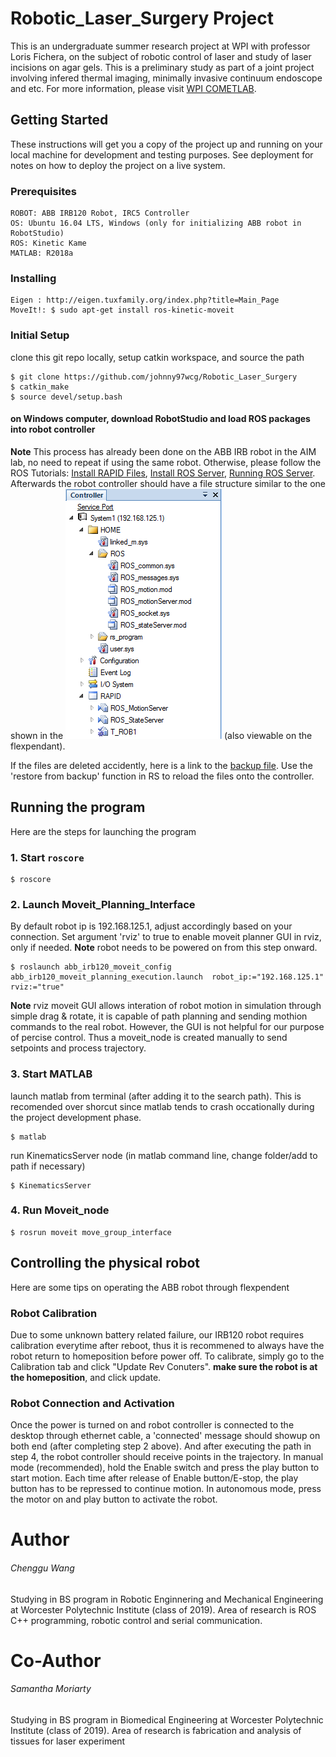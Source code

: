 # Robotic_Laser_Surgery Project
This is an undergraduate summer research project at WPI with professor Loris Fichera, on the subject of robotic control of laser and study of laser incisions on agar gels. This is a preliminary study as part of a joint project involving infered thermal imaging, minimally invasive continuum endoscope and etc. For more information, please visit [WPI COMETLAB](https://www.wpicometlab.com/).


## Getting Started
These instructions will get you a copy of the project up and running on your local machine for development and testing purposes. See deployment for notes on how to deploy the project on a live system.

### Prerequisites
```
ROBOT: ABB IRB120 Robot, IRC5 Controller
OS: Ubuntu 16.04 LTS, Windows (only for initializing ABB robot in RobotStudio)
ROS: Kinetic Kame
MATLAB: R2018a
```

### Installing
```
Eigen : http://eigen.tuxfamily.org/index.php?title=Main_Page
MoveIt!: $ sudo apt-get install ros-kinetic-moveit
```

### Initial Setup
clone this git repo locally, setup catkin workspace, and source the path

	$ git clone https://github.com/johnny97wcg/Robotic_Laser_Surgery
	$ catkin_make 
	$ source devel/setup.bash	
#### on Windows computer, download RobotStudio and load ROS packages into robot controller
**Note** This process has already been done on the ABB IRB robot in the AIM lab, no need to repeat if using the same robot.
Otherwise, please follow the ROS Tutorials: [Install RAPID Files](http://wiki.ros.org/abb/Tutorials/RobotStudio), [Install ROS Server](http://wiki.ros.org/abb/Tutorials/InstallServer), [Running ROS Server](http://wiki.ros.org/abb/Tutorials/RunServer).
Afterwards the robot controller should have a file structure similar to the one shown in the ![screenshot](/Others/RobotStudio_Screenshot.PNG?raw=false) (also viewable on the flexpendant). 

If the files are deleted accidently, here is a link to the [backup file](/Others/System1_BACKUP_2018-06-20). Use the 'restore from backup' function in RS to reload the files onto the controller.


## Running the program
Here are the steps for launching the program

### 1. Start `roscore`
	$ roscore
### 2. Launch Moveit_Planning_Interface
By default robot ip is 192.168.125.1, adjust accordingly based on your connection. Set argument 'rviz' to true to enable moveit planner GUI in rviz, only if needed. **Note** robot needs to be powered on from this step onward.

	$ roslaunch abb_irb120_moveit_config abb_irb120_moveit_planning_execution.launch  robot_ip:="192.168.125.1" rviz:="true"
**Note** rviz moveit GUI allows interation of robot motion in simulation through simple drag & rotate, it is capable of path planning and sending mothion commands to the real robot. However, the GUI is not helpful for our purpose of percise control. Thus a moveit_node is created manually to send setpoints and process trajectory.
	
### 3. Start MATLAB
launch matlab from terminal (after adding it to the search path). This is recomended over shorcut since matlab tends to crash occationally during the project development phase.
	
	$ matlab
run KinematicsServer node (in matlab command line, change folder/add to path if necessary)
	
	$ KinematicsServer

### 4. Run Moveit_node
	$ rosrun moveit move_group_interface
 
## Controlling the physical robot
Here are some tips on operating the ABB robot through flexpendent

### Robot Calibration
Due to some unknown battery related failure, our IRB120 robot requires calibration everytime after reboot, thus it is recommened to always have the robot return to homeposition before power off. To calibrate, simply go to the Calibration tab and click "Update Rev Conuters". **make sure the robot is at the homeposition**, and click update. 

### Robot Connection and Activation
Once the power is turned on and robot controller is connected to the desktop through ethernet cable, a 'connected' message should showup on both end (after completing step 2 above). And after executing the path in step 4, the robot controller should receive points in the trajectory. In manual mode (recommended), hold the Enable switch and press the play button to start motion. Each time after release of Enable button/E-stop, the play button has to be repressed to continue motion. In autonomous mode, press the motor on and play button to activate the robot. 

# Author
###### Chenggu Wang 
Studying in BS program in Robotic Enginnering and Mechanical Engineering at Worcester Polytechnic Institute (class of 2019). Area of research is ROS C++ programming, robotic control and serial communication.
# Co-Author
###### Samantha Moriarty
Studying in BS program in Biomedical Engineering at Worcester Polytechnic Institute (class of 2019). Area of research is fabrication and analysis of tissues for laser experiment
